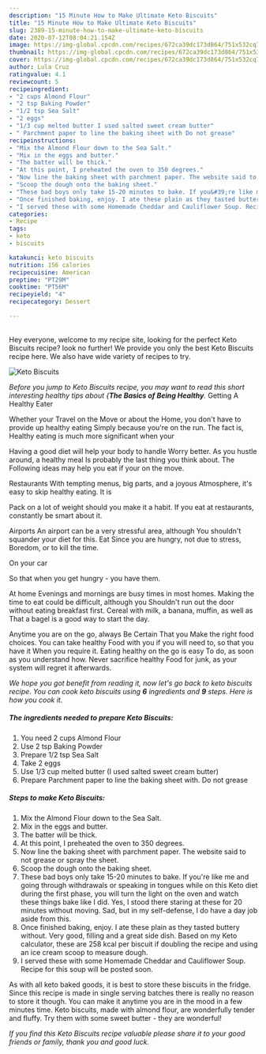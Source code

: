 ```yaml
---
description: "15 Minute How to Make Ultimate Keto Biscuits"
title: "15 Minute How to Make Ultimate Keto Biscuits"
slug: 2389-15-minute-how-to-make-ultimate-keto-biscuits
date: 2020-07-12T08:04:21.154Z
image: https://img-global.cpcdn.com/recipes/672ca39dc173d864/751x532cq70/keto-biscuits-recipe-main-photo.jpg
thumbnail: https://img-global.cpcdn.com/recipes/672ca39dc173d864/751x532cq70/keto-biscuits-recipe-main-photo.jpg
cover: https://img-global.cpcdn.com/recipes/672ca39dc173d864/751x532cq70/keto-biscuits-recipe-main-photo.jpg
author: Lula Cruz
ratingvalue: 4.1
reviewcount: 5
recipeingredient:
- "2 cups Almond Flour"
- "2 tsp Baking Powder"
- "1/2 tsp Sea Salt"
- "2 eggs"
- "1/3 cup melted butter I used salted sweet cream butter"
- " Parchment paper to line the baking sheet with Do not grease"
recipeinstructions:
- "Mix the Almond Flour down to the Sea Salt."
- "Mix in the eggs and butter."
- "The batter will be thick."
- "At this point, I preheated the oven to 350 degrees."
- "Now line the baking sheet with parchment paper. The website said to not grease or spray the sheet."
- "Scoop the dough onto the baking sheet."
- "These bad boys only take 15-20 minutes to bake. If you&#39;re like me and going through withdrawals or speaking in tongues while on this Keto diet during the first phase, you will turn the light on the oven and watch these things bake like I did. Yes, I stood there staring at these for 20 minutes without moving. Sad, but in my self-defense, I do have a day job aside from this."
- "Once finished baking, enjoy. I ate these plain as they tasted buttery without. Very good, filling and a great side dish. Based on my Keto calculator, these are 258 kcal per biscuit if doubling the recipe and using an ice cream scoop to measure dough."
- "I served these with some Homemade Cheddar and Cauliflower Soup. Recipe for this soup will be posted soon."
categories:
- Recipe
tags:
- keto
- biscuits

katakunci: keto biscuits 
nutrition: 156 calories
recipecuisine: American
preptime: "PT29M"
cooktime: "PT56M"
recipeyield: "4"
recipecategory: Dessert

---
```

<br>
Hey everyone, welcome to my recipe site, looking for the perfect Keto Biscuits recipe? look no further! We provide you only the best Keto Biscuits recipe here. We also have wide variety of recipes to try.
<br>


![Keto Biscuits](https://img-global.cpcdn.com/recipes/672ca39dc173d864/751x532cq70/keto-biscuits-recipe-main-photo.jpg)

<i>Before you jump to Keto Biscuits recipe, you may want to read this short interesting healthy tips about {<strong>The Basics of Being Healthy</strong>.</i>
Getting A Healthy Eater

Whether your Travel on the Move or about the
Home, you don't have to provide up healthy eating
Simply because you're on the run. The fact is,
Healthy eating is much more significant when your


Having a good diet will help your body to handle
Worry better. As you hustle around, a healthy meal
Is probably the last thing you think about. The
Following ideas may help you eat if your on the move.

Restaurants
With tempting menus, big parts, and a joyous 
Atmosphere, it's easy to skip healthy eating. It is 

Pack on a lot of weight should you make it a habit.
If you eat at restaurants, constantly be smart
about it.

Airports
An airport can be a very stressful area, although
You shouldn't squander your diet for this. Eat
Since you are hungry, not due to stress,
Boredom, or to kill the time.

On your car

So that when you get hungry - you have them.

At home
Evenings and mornings are busy times in most homes.
Making the time to eat could be difficult, although you
Shouldn't run out the door without eating breakfast
first. Cereal with milk, a banana, muffin, as well as 
That a bagel is a good way to start the day.

Anytime you are on the go, always Be Certain That you
Make the right food choices. You can take healthy
Food with you if you will need to, so that you have it
When you require it. Eating healthy on the go is easy
To do, as soon as you understand how. Never sacrifice healthy
Food for junk, as your system will regret it afterwards.


<i>We hope you got benefit from reading it, now let's go back to keto biscuits recipe. You can cook keto biscuits using <strong>6</strong> ingredients and <strong>9</strong> steps. Here is how you cook it.
</i>

##### The ingredients needed to prepare Keto Biscuits:

1. You need 2 cups Almond Flour
1. Use 2 tsp Baking Powder
1. Prepare 1/2 tsp Sea Salt
1. Take 2 eggs
1. Use 1/3 cup melted butter (I used salted sweet cream butter)
1. Prepare  Parchment paper to line the baking sheet with. Do not grease


##### Steps to make Keto Biscuits:

1. Mix the Almond Flour down to the Sea Salt.
1. Mix in the eggs and butter.
1. The batter will be thick.
1. At this point, I preheated the oven to 350 degrees.
1. Now line the baking sheet with parchment paper. The website said to not grease or spray the sheet.
1. Scoop the dough onto the baking sheet.
1. These bad boys only take 15-20 minutes to bake. If you&#39;re like me and going through withdrawals or speaking in tongues while on this Keto diet during the first phase, you will turn the light on the oven and watch these things bake like I did. Yes, I stood there staring at these for 20 minutes without moving. Sad, but in my self-defense, I do have a day job aside from this.
1. Once finished baking, enjoy. I ate these plain as they tasted buttery without. Very good, filling and a great side dish. Based on my Keto calculator, these are 258 kcal per biscuit if doubling the recipe and using an ice cream scoop to measure dough.
1. I served these with some Homemade Cheddar and Cauliflower Soup. Recipe for this soup will be posted soon.


As with all keto baked goods, it is best to store these biscuits in the fridge. Since this recipe is made in single serving batches there is really no reason to store it though. You can make it anytime you are in the mood in a few minutes time. Keto biscuits, made with almond flour, are wonderfully tender and fluffy. Try them with some sweet butter - they are wonderful! 

<i>If you find this Keto Biscuits recipe valuable please share it to your good friends or family, thank you and good luck.</i>
